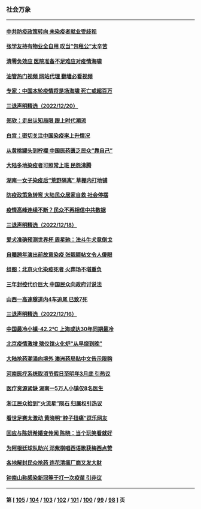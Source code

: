 ### 社会万象
---
#### [中共防疫政策转向 未染疫者就业受歧视](../../pages/ncid282/n13889392.md?12230045) 
#### [张学友持有物业全自用 叹当“包租公”太辛苦](../../pages/ncid282/n13889232.md?12230045) 
#### [清零负效应 医院准备不足难应对疫情海啸](../../pages/ncid282/n13889288.md?12230045) 
#### [油管热门视频 网站代理 翻墙必看视频](http://138.2.39.72:81/youtube.html?epic-marker?12230045)
#### [专家：中国本轮疫情将是场海啸 死亡或超百万](../../pages/ncid282/n13889127.md?12230045) 
#### [三退声明精选（2022/12/20）](../../pages/ncid282/n13888749.md?12230045) 
#### [郑欣：走出认知局限 跟上时代潮流](../../pages/ncid282/n13887826.md?12230045) 
#### [白宫：密切关注中国染疫率上升情况](../../pages/ncid282/n13888511.md?12230045) 
#### [从黄桃罐头到柠檬 中国医药匮乏民众“靠自己”](../../pages/ncid282/n13888385.md?12230045) 
#### [大陆多地染疫者可照常上班 民怨沸腾](../../pages/ncid282/n13888446.md?12230045) 
#### [湖南一女子染疫后“荒野隔离” 草棚内打地铺](../../pages/ncid282/n13888244.md?12230045) 
#### [防疫政策急转弯 大陆民众居家自救 社会停摆](../../pages/ncid282/n13887804.md?12230045) 
#### [疫情高峰连续不断？民众不再相信中共数据](../../pages/ncid282/n13887570.md?12230045) 
#### [三退声明精选（2022/12/18）](../../pages/ncid282/n13887376.md?12230045) 
#### [爱犬准确预测世界杯 周星驰：法斗牛犬竟倒戈](../../pages/ncid282/n13887268.md?12230045) 
#### [自曝跨年演出前故意染疫 张靓颖帖文令人傻眼](../../pages/ncid282/n13886920.md?12230045) 
#### [组图：北京火化染疫死者 火葬场不堪重负](../../pages/ncid282/n13886898.md?12230045) 
#### [三年封控代价巨大 中国民众向政府讨说法](../../pages/ncid282/n13886817.md?12230045) 
#### [山西一高速隧道内4车追尾 已致7死](../../pages/ncid282/n13886673.md?12230045) 
#### [三退声明精选（2022/12/16）](../../pages/ncid282/n13886483.md?12230045) 
#### [中国最冷小镇-42.2℃ 上海或达30年同期最冷](../../pages/ncid282/n13886303.md?12230045) 
#### [北京疫情激增 殡仪馆火化炉“从早烧到晚”](../../pages/ncid282/n13886237.md?12230045) 
#### [大陆抢药潮涌向境外 澳洲药局贴中文告示限购](../../pages/ncid282/n13886157.md?12230045) 
#### [河南医疗系统取消节假日至明年3月底 引热议](../../pages/ncid282/n13886087.md?12230045) 
#### [医疗资源紧缺 湖南一5万人小镇仅8名医生](../../pages/ncid282/n13886106.md?12230045) 
#### [浙江民众拾到“火流星”陨石 归属权引热议](../../pages/ncid282/n13886028.md?12230045) 
#### [看世足赛太激动 黄晓明“脖子扭痛”逗乐网友](../../pages/ncid282/n13885797.md?12230045) 
#### [回应与陈妍希婚变传闻 陈晓：当个玩笑看就好](../../pages/ncid282/n13885755.md?12230045) 
#### [为阿根廷球队助兴 邓紫棋唱西语歌获梅西点赞](../../pages/ncid282/n13885711.md?12230045) 
#### [各地解封民众抢药 连花清瘟厂商又发大财](../../pages/ncid282/n13885691.md?12230045) 
#### [钟南山称感染新冠等于打一次疫苗 引非议](../../pages/ncid282/n13885371.md?12230045) 

---
#### 第 [ [105](./105.md?12230045) / [104](./104.md?12230045) / [103](./103.md?12230045) / [102](./102.md?12230045) / [101](./101.md?12230045) / [100](./100.md?12230045) / [99](./99.md?12230045) / [98](./98.md?12230045) ] 页
